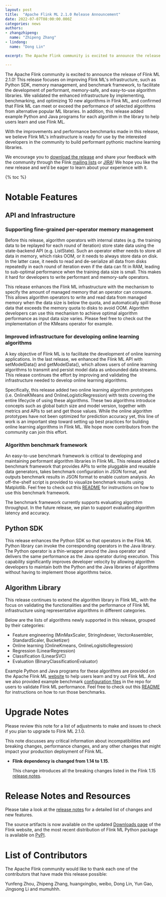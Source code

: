 ```yaml
---
layout: post 
title:  "Apache Flink ML 2.1.0 Release Announcement"
date: 2022-07-07T08:00:00.000Z
categories: news
authors:
- zhangzhipeng:
  name: "Zhipeng Zhang"
- lindong:
  name: "Dong Lin"

excerpt: The Apache Flink community is excited to announce the release of Flink ML 2.1.0! This release focuses on improving Flink ML's infrastructure, such as Python SDK, memory management, and benchmark framework, to facilitate the development of performant, memory-safe, and easy-to-use algorithm libraries. We validated the enhanced infrastructure via benchmarks and confirmed that Flink ML can meet or exceed the performance of selected algorithms from alternative popular ML libraries. In addition, this release added example Python and Java programs to help users learn and use Flink ML.

---
```


The Apache Flink community is excited to announce the release of Flink ML 2.1.0!
This release focuses on improving Flink ML's infrastructure, such as Python SDK,
memory management, and benchmark framework, to facilitate the development of 
performant, memory-safe, and easy-to-use algorithm libraries. We validated the 
enhanced infrastructure by implementing, benchmarking, and optimizing 10 new 
algorithms in Flink ML, and confirmed that Flink ML can meet or exceed the 
performance of selected algorithms from alternative popular ML libraries.
In addition, this release added example Python and Java programs for each 
algorithm in the library to help users learn and use Flink ML.

With the improvements and performance benchmarks made in this release, we 
believe Flink ML's infrastructure is ready for use by the interested developers 
in the community to build performant pythonic machine learning libraries.

We encourage you to [download the release](https://flink.apache.org/downloads.html) 
and share your feedback with the community through the Flink 
[mailing lists](https://flink.apache.org/community.html#mailing-lists) or
[JIRA](https://issues.apache.org/jira/browse/flink)! We hope you like the new
release and we’d be eager to learn about your experience with it.

{% toc %}

# Notable Features

## API and Infrastructure

### Supporting fine-grained per-operator memory management

Before this release, algorithm operators with internal states (e.g. the training
data to be replayed for each round of iteration) store state data using the 
state-backend API (e.g. ListState). Such an operator either needs to store all 
data in memory, which risks OOM, or it needs to always store data on disk. 
In the latter case, it needs to read and de-serialize all data from disks 
repeatedly in each round of iteration even if the data can fit in RAM, leading 
to sub-optimal performance when the training data size is small. This makes it 
hard for developers to write performant and memory-safe operators.

This release enhances the Flink ML infrastructure with the mechanism to specify 
the amount of managed memory that an operator can consume. This allows algorithm
operators to write and read data from managed memory when the data size is below
the quota, and automatically spill those data that exceeds the memory quota to 
disks to avoid OOM. Algorithm developers can use this mechanism to achieve 
optimal algorithm performance as input data size varies. Please feel free to 
check out the implementation of the KMeans operator for example.

### Improved infrastructure for developing online learning algorithms

A key objective of Flink ML is to facilitate the development of online learning 
applications. In the last release, we enhanced the Flink ML API with 
setModelData() and getModelData(), which allows users of online learning 
algorithms to transmit and persist model data as unbounded data streams. 
This release continues the effort by improving and validating the infrastructure
needed to develop online learning algorithms.

Specifically, this release added two online learning algorithm prototypes (i.e. 
OnlineKMeans and OnlineLogisticRegression) with tests covering the entire 
lifecycle of using these algorithms. These two algorithms introduce concepts 
such as global batch size and model version, together with metrics and APIs to 
set and get those values. While the online algorithm prototypes have not been 
optimized for prediction accuracy yet, this line of work is an important step 
toward setting up best practices for building online learning algorithms in 
Flink ML. We hope more contributors from the community can join this effort.

### Algorithm benchmark framework

An easy-to-use benchmark framework is critical to developing and maintaining 
performant algorithm libraries in Flink ML. This release added a benchmark 
framework that provides APIs to write pluggable and reusable data generators, 
takes benchmark configuration in JSON format, and outputs benchmark results in 
JSON format to enable custom analysis. An off-the-shelf script is provided to 
visualize benchmark results using Matplotlib. Feel free to check out this 
[README](https://github.com/apache/flink-ml/blob/release-2.1/flink-ml-benchmark/README.md)
for instructions on how to use this benchmark framework.

The benchmark framework currently supports evaluating algorithm throughput. 
In the future release, we plan to support evaluating algorithm latency and 
accuracy.

## Python SDK

This release enhances the Python SDK so that operators in the Flink ML Python 
library can invoke the corresponding operators in the Java library. The Python 
operator is a thin-wrapper around the Java operator and delivers the same 
performance as the Java operator during execution. This capability significantly
improves developer velocity by allowing algorithm developers to maintain both 
the Python and the Java libraries of algorithms without having to implement 
those algorithms twice. 

## Algorithm Library
This release continues to extend the algorithm library in Flink ML, with the 
focus on validating the functionalities and the performance of Flink ML 
infrastructure using representative algorithms in different categories.

Below are the lists of algorithms newly supported in this release, grouped by 
their categories:

- Feature engineering (MinMaxScaler, StringIndexer, VectorAssembler, 
StandardScaler, Bucketizer)
- Online learning (OnlineKmeans, OnlineLogisiticRegression)
- Regression (LinearRegression)
- Classification (LinearSVC)
- Evaluation (BinaryClassificationEvaluator)

Example Python and Java programs for these algorithms are provided on the Apache
Flink ML [website](https://nightlies.apache.org/flink/flink-ml-docs-release-2.1/) to 
help users learn and try out Flink ML. And we also provided example benchmark 
[configuration files](https://github.com/apache/flink-ml/tree/release-2.1/flink-ml-benchmark/src/main/resources)
in the repo for users to validate Flink ML performance. Feel free to check out 
this [README](https://github.com/apache/flink-ml/blob/release-2.1/flink-ml-benchmark/README.md)
for instructions on how to run those benchmarks.

# Upgrade Notes

Please review this note for a list of adjustments to make and issues to check
if you plan to upgrade to Flink ML 2.1.0.

This note discusses any critical information about incompatibilities and
breaking changes, performance changes, and any other changes that might impact
your production deployment of Flink ML.


* **Flink dependency is changed from 1.14 to 1.15**.

  This change introduces all the breaking changes listed in the Flink 1.15
  [release notes](https://nightlies.apache.org/flink/flink-docs-release-1.15/release-notes/flink-1.15/).

# Release Notes and Resources

Please take a look at the [release notes](https://issues.apache.org/jira/secure/ReleaseNote.jspa?projectId=12315522&version=12351141)
for a detailed list of changes and new features.

The source artifacts is now available on the updated
[Downloads page](https://flink.apache.org/downloads.html) of the Flink website,
and the most recent distribution of Flink ML Python package is available on
[PyPI](https://pypi.org/project/apache-flink-ml).

# List of Contributors

The Apache Flink community would like to thank each one of the contributors
that have made this release possible:

Yunfeng Zhou, Zhipeng Zhang, huangxingbo, weibo, Dong Lin, Yun Gao, Jingsong Li 
and mumuhhh.

